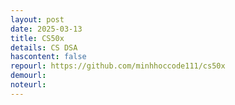 ```yaml
---
layout: post
date: 2025-03-13
title: CS50x
details: CS DSA
hascontent: false
repourl: https://github.com/minhhoccode111/cs50x
demourl:
noteurl:
---
```



